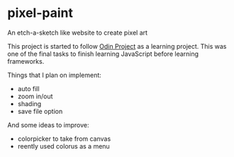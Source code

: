 # pixel-paint
An etch-a-sketch like website to create pixel art 

This project is started to follow [Odin Project](https://www.theodinproject.com/lessons/foundations-etch-a-sketch) as a learning project. This was one of the final tasks to finish learning JavaScript before learning frameworks.

Things that I plan on implement:

- auto fill
- zoom in/out
- shading
- save file option

And some ideas to improve:

- colorpicker to take from canvas
- reently used colorus as a menu
